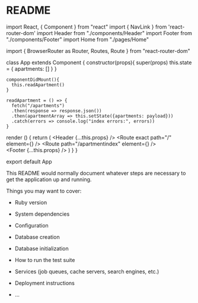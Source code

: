 # README
import React, { Component } from "react"
import { NavLink } from 'react-router-dom'
import Header from "./components/Header"
import Footer from "./components/Footer"
import Home from "./pages/Home"

import {
  BrowserRouter as Router,
  Routes,
  Route 
} from "react-router-dom"

class App extends Component {
    constructor(props){
      super(props)
      this.state = {
        apartments: []
      }
    }
  
    componentDidMount(){
      this.readApartment()
    }
  
    readApartment = () => {
      fetch("/apartments")
      .then(response => response.json())
      .then(apartmentArray => this.setState({apartments: payload}))
      .catch(errors => console.log("index errors:", errors))
    }
  render () {
    return (
    <Router>
    <Header {...this.props} />
    <Routes>
    <Route exact path="/" element={<Home />} />
    <Route 
            path="/apartmentindex" 
            element={<ApartmentIndex
            apartments={apartments} />} />              
    </Routes>
    <Footer {...this.props} />
    </Router>
     )
    }
}


export default App


This README would normally document whatever steps are necessary to get the
application up and running.

Things you may want to cover:

* Ruby version

* System dependencies

* Configuration

* Database creation

* Database initialization

* How to run the test suite

* Services (job queues, cache servers, search engines, etc.)

* Deployment instructions

* ...

